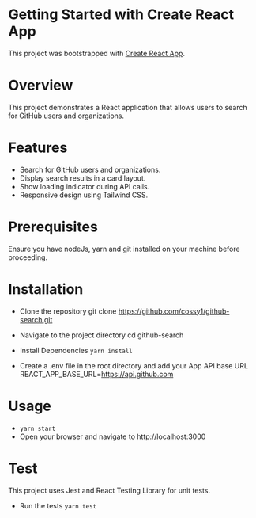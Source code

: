 # Getting Started with Create React App
This project was bootstrapped with [Create React App](https://github.com/facebook/create-react-app).

# Overview
This project demonstrates a React application that allows users to search for GitHub users and organizations.

# Features
 - Search for GitHub users and organizations.
 - Display search results in a card layout.
 - Show loading indicator during API calls.
 - Responsive design using Tailwind CSS.

 # Prerequisites
 Ensure you have nodeJs, yarn and git installed on your machine before proceeding.

 # Installation
- Clone the repository
    git clone https://github.com/cossy1/github-search.git

- Navigate to the project directory
    cd github-search

- Install Dependencies
    `yarn install`

- Create a .env file in the root directory and add your App API base URL    
    REACT_APP_BASE_URL=https://api.github.com

# Usage
 - `yarn start`
 - Open your browser and navigate to http://localhost:3000

# Test
This project uses Jest and React Testing Library for unit tests.

- Run the tests
    `yarn test`